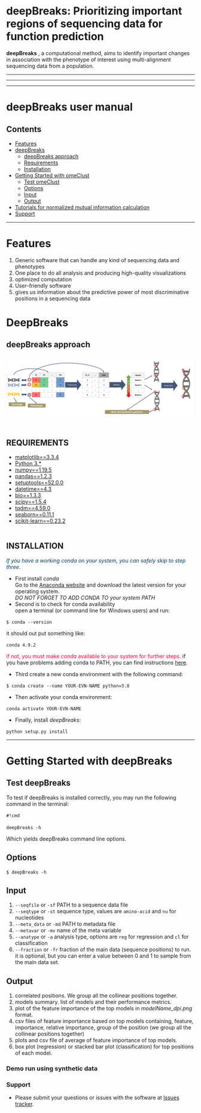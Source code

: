 # deepBreaks: Prioritizing important regions of sequencing data for function prediction #

**deepBreaks** , a computational method, aims to identify important 
changes in association with the phenotype of interest 
using multi-alignment sequencing data from a population.

---
---
---
# deepBreaks user manual

## Contents ##
* [Features](#features)
* [deepBreaks](#deepBreaks)
    * [deepBreaks approach](#deepBreaks-approach)
    * [Requirements](#requirements)
    * [Installation](#installation)
* [Getting Started with omeClust](#getting-started-with-omeClust)
    * [Test omeClust](#test-omeClust)
    * [Options](#options) 
    * [Input](#Input)
    * [Output](#output)  
* [Tutorials for normalized mutual information calculation](#tutorials-for-distance-calculation)
* [Support](#Support)
------------------------------------------------------------------------------------------------------------------------------
# Features #
1. Generic software that can handle any kind of sequencing data and phenotypes
2. One place to do all analysis and producing high-quality visualizations
3. optimized computation
4. User-friendly software
5. gives us information about the predictive power of most discriminative positions in a sequencing data
# DeepBreaks #
## deepBreaks approach ##
![deepBreaks Workflow overview](img/fig1_overview.png)
<br><br>
## REQUIREMENTS ##
* [matplotlib==3.3.4](http://matplotlib.org/)
* [Python 3.*](https://www.python.org/download/releases/)
* [numpy==1.19.5](http://www.numpy.org/)
* [pandas==1.2.3](http://pandas.pydata.org/getpandas.html)
* [setuptools==52.0.0](https://setuptools.pypa.io/en/latest/index.html)
* [datetime==4.3](https://docs.python.org/3/library/datetime.html)
* [bio==1.3.3](https://biopython.org/wiki/Getting_Started)
* [scipy==1.5.4](https://scipy.org/)
* [tqdm==4.59.0](https://tqdm.github.io/)
* [seaborn==0.11.1](https://seaborn.pydata.org/)
* [scikit-learn==0.23.2](https://scikit-learn.org/stable/install.html)
<br><br>
## INSTALLATION ##


<span style="color:#033C5A">*If you have a working conda on your system, you can safely skip to step three*</span>.

* First install *conda*  
Go to the [Anaconda website]('https://www.anaconda.com/') and download the latest version for your operating system.  
*DO NOT FORGET TO ADD CONDA TO your system PATH*
* Second is to check for conda availability  
open a terminal (or command line for Windows users) and run:
```
$ conda --version
```
it should out put something like:
```
conda 4.9.2
```
<span style="color:#fc0335">if not, you must make *conda* available to your system for further steps.</span>
if you have problems adding conda to PATH, you can find instructions [here](https://docs.anaconda.com/anaconda/user-guide/faq/).
  
* Third create a new conda environment with the following command:
```
$ conda create --name YOUR-EVN-NAME python=3.8
```
* Then activate your conda environment:
```commandline
conda activate YOUR-EVN-NAME 
```
* Finally, install *deepBreaks*:
```commandline
python setup.py install
```
------------------------------------------------------------------------------------------------------------------------------

# Getting Started with deepBreaks #

## Test deepBreaks ##

To test if deepBreaks is installed correctly, you may run the following command in the terminal:

```
#!cmd

deepBreaks -h

```

Which yields deepBreaks command line options.


## Options ##

```
$ deepBreaks -h
```


## Input ##
1. `--seqfile` or `-sf` PATH to a sequence data file
2. `--seqtype` or `-st` sequence type, values are `amino-acid` and `nu` for nucleotides
3. `--meta_data` or `-md` PATH to metadata file
4. `--metavar` or `-mv` name of the meta variable
5. `--anatype` or `-a` analysis type, options are `reg` for regression and `cl` for classification
6. `--fraction` or `-fr` fraction of the main data (sequence positions) to run. it is optional, but you can enter a value between 0 and 1 to sample from the main data set.
## Output ##  
1. correlated positions. We group all the collinear positions together.
2. models summary. list of models and their performance metrics.
3. plot of the feature importance of the top models in *modelName_dpi.png* format.
4. csv files of feature importance based on top models containing, feature, importance, relative importance, group of the position (we group all the collinear positions together)
5. plots and csv file of average of feature importance of top models.
6. box plot (regression) or stacked bar plot (classification) for top positions of each model.

### Demo run using synthetic data ###

### Support ###

* Please submit your questions or issues with the software at [Issues tracker](https://github.com/omicsEye/deepBreaks/issues).